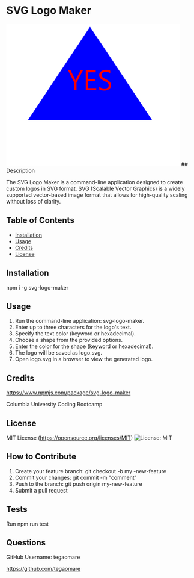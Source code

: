 # SVG Logo Maker
<img src="./images/svgimg.png" href="svg image">
## Description

The SVG Logo Maker is a command-line application designed to create custom logos in SVG format. SVG (Scalable Vector Graphics) is a widely supported vector-based image format that allows for high-quality scaling without loss of clarity.

## Table of Contents

- [Installation](#installation)
- [Usage](#usage)
- [Credits](#credits)
- [License](#license)

## Installation

npm i -g svg-logo-maker

## Usage

1. Run the command-line application: svg-logo-maker.
2. Enter up to three characters for the logo's text.
3. Specify the text color (keyword or hexadecimal).
4. Choose a shape from the provided options.
5. Enter the color for the shape (keyword or hexadecimal).
6. The logo will be saved as logo.svg.
7. Open logo.svg in a browser to view the generated logo.

## Credits

https://www.npmjs.com/package/svg-logo-maker

Columbia University Coding Bootcamp

## License

MIT License
(https://opensource.org/licenses/MIT)
![License: MIT](https://img.shields.io/badge/License-MIT-yellow.svg)

## How to Contribute

1. Create your feature branch: git checkout -b my -new-feature
2. Commit your changes: git commit -m "comment"
3. Push to the branch: git push origin my-new-feature
4. Submit a pull request

## Tests

Run npm run test

## Questions

GitHub Username: tegaomare

https://github.com/tegaomare

